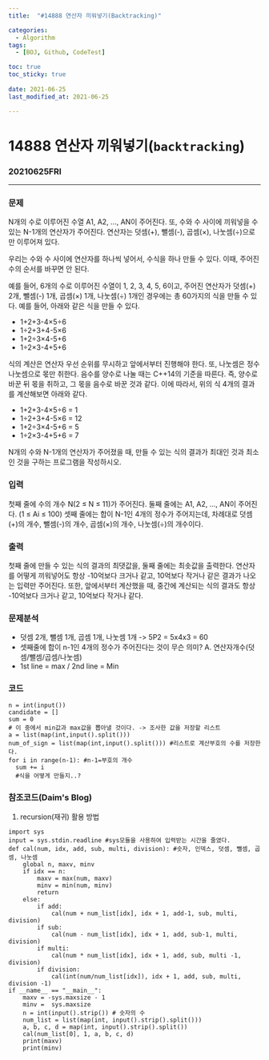 ```yaml
---
title:  "#14888 연산자 끼워넣기(Backtracking)"

categories:
  - Algorithm
tags:
  - [BOJ, Github, CodeTest]

toc: true
toc_sticky: true
 
date: 2021-06-25
last_modified_at: 2021-06-25

---
```


# 14888 연산자 끼워넣기(`backtracking`)
### 20210625FRI
-----------

### 문제
N개의 수로 이루어진 수열 A1, A2, ..., AN이 주어진다. 또, 수와 수 사이에 끼워넣을 수 있는 N-1개의 연산자가 주어진다. 연산자는 덧셈(+), 뺄셈(-), 곱셈(×), 나눗셈(÷)으로만 이루어져 있다.

우리는 수와 수 사이에 연산자를 하나씩 넣어서, 수식을 하나 만들 수 있다. 이때, 주어진 수의 순서를 바꾸면 안 된다.

예를 들어, 6개의 수로 이루어진 수열이 1, 2, 3, 4, 5, 6이고, 주어진 연산자가 덧셈(+) 2개, 뺄셈(-) 1개, 곱셈(×) 1개, 나눗셈(÷) 1개인 경우에는 총 60가지의 식을 만들 수 있다. 예를 들어, 아래와 같은 식을 만들 수 있다.

- 1+2+3-4×5÷6
- 1÷2+3+4-5×6
- 1+2÷3×4-5+6
- 1÷2×3-4+5+6

식의 계산은 연산자 우선 순위를 무시하고 앞에서부터 진행해야 한다. 또, 나눗셈은 정수 나눗셈으로 몫만 취한다. 음수를 양수로 나눌 때는 C++14의 기준을 따른다. 즉, 양수로 바꾼 뒤 몫을 취하고, 그 몫을 음수로 바꾼 것과 같다. 이에 따라서, 위의 식 4개의 결과를 계산해보면 아래와 같다.

- 1+2+3-4×5÷6 = 1
- 1÷2+3+4-5×6 = 12
- 1+2÷3×4-5+6 = 5
- 1÷2×3-4+5+6 = 7

N개의 수와 N-1개의 연산자가 주어졌을 때, 만들 수 있는 식의 결과가 최대인 것과 최소인 것을 구하는 프로그램을 작성하시오.

### 입력
첫째 줄에 수의 개수 N(2 ≤ N ≤ 11)가 주어진다. 둘째 줄에는 A1, A2, ..., AN이 주어진다. (1 ≤ Ai ≤ 100) 셋째 줄에는 합이 N-1인 4개의 정수가 주어지는데, 차례대로 덧셈(+)의 개수, 뺄셈(-)의 개수, 곱셈(×)의 개수, 나눗셈(÷)의 개수이다.

### 출력
첫째 줄에 만들 수 있는 식의 결과의 최댓값을, 둘째 줄에는 최솟값을 출력한다. 연산자를 어떻게 끼워넣어도 항상 -10억보다 크거나 같고, 10억보다 작거나 같은 결과가 나오는 입력만 주어진다. 또한, 앞에서부터 계산했을 때, 중간에 계산되는 식의 결과도 항상 -10억보다 크거나 같고, 10억보다 작거나 같다.


### 문제분석
- 덧셈 2개, 뺄셈 1개, 곱셈 1개, 나눗셈 1개 -> 5P2 = 5x4x3 = 60
- 셋째줄에 합이 n-1인 4개의 정수가 주어진다는 것이 무슨 의미? A. 연산자개수(덧셈/뺄셈/곱셈/나눗셈)
- 1st line = max / 2nd line = Min

### 코드
```
n = int(input())
candidate = []
sum = 0
# 이 중에서 min값과 max값을 뽑아낼 것이다. -> 조사한 값을 저장할 리스트
a = list(map(int,input().split()))
num_of_sign = list(map(int,input().split())) #리스트로 계산부호의 수를 저장한다.
for i in range(n-1): #n-1=부호의 개수
  sum += i
  #식을 어떻게 만들지..?
```
### 참조코드(Daim's Blog)
1. recursion(재귀) 활용 방법
```
import sys
input = sys.stdin.readline #sys모듈을 사용하여 입력받는 시간을 줄였다.
def cal(num, idx, add, sub, multi, division): #숫자, 인덱스, 덧셈, 뺄셈, 곱셈, 나눗셈
    global n, maxv, minv
    if idx == n:
        maxv = max(num, maxv)
        minv = min(num, minv)
        return
    else:
        if add:
            cal(num + num_list[idx], idx + 1, add-1, sub, multi, division)
        if sub:
            cal(num - num_list[idx], idx + 1, add, sub-1, multi, division)
        if multi:
            cal(num * num_list[idx], idx + 1, add, sub, multi -1, division)
        if division:
            cal(int(num/num_list[idx]), idx + 1, add, sub, multi, division -1)
if __name__ == "__main__":
    maxv = -sys.maxsize - 1
    minv =  sys.maxsize
    n = int(input().strip()) # 숫자의 수
    num_list = list(map(int, input().strip().split()))
    a, b, c, d = map(int, input().strip().split())
    cal(num_list[0], 1, a, b, c, d)
    print(maxv)
    print(minv)
```  
